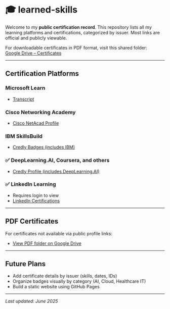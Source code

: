 # 🎓 learned-skills

Welcome to my **public certification record**. This repository lists all my learning platforms and certifications, categorized by issuer. Most links are official and publicly viewable.

For downloadable certificates in PDF format, visit this shared folder:  
[Google Drive – Certificates](https://drive.google.com/drive/folders/15GUlM1eaCsda57-YHq79gneJDzUdxghD?usp=sharing)

---

## Certification Platforms

### Microsoft Learn
- [Transcript](https://learn.microsoft.com/en-us/users/rathwijitrkamjorn-2495/transcript/7639u1z0382m0z7)

### Cisco Networking Academy
- [Cisco NetAcad Profile](https://www.netacad.com/)

### IBM SkillsBuild
- [Credly Badges (includes IBM)](https://www.credly.com/users/rathwjj)

### ✅ DeepLearning.AI, Coursera, and others
- [Credly Profile (includes DeepLearning.AI)](https://www.credly.com/users/rathwjj)

### ✅ LinkedIn Learning
- Requires login to view
- [LinkedIn Certifications](https://www.linkedin.com/in/rathwjj/details/certifications/)

---

## PDF Certificates
For certificates not available via public profile links:
- [View PDF folder on Google Drive](https://drive.google.com/drive/folders/15GUlM1eaCsda57-YHq79gneJDzUdxghD?usp=sharing)

---

## Future Plans
- Add certificate details by issuer (skills, dates, IDs)
- Organize badges visually by category (AI, Cloud, Healthcare IT)
- Build a static website using GitHub Pages

---

_Last updated: June 2025_
